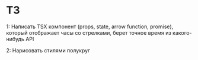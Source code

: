 # TЗ

1: Написать TSX компонент (props, state, arrow function, promise), который отображает часы со стрелками, берет точное время из какого-нибудь API

2: Нарисовать стилями полукруг
